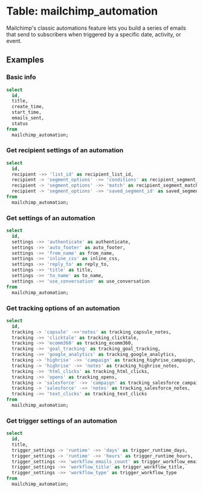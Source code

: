 # Table: mailchimp_automation

Mailchimp's classic automations feature lets you build a series of emails that send to subscribers when triggered by a specific date, activity, or event.

## Examples

### Basic info

```sql
select
  id,
  title,
  create_time,
  start_time,
  emails_sent,
  status
from
  mailchimp_automation;
```

### Get recipient settings of an automation

```sql
select
  id,
  recipient ->> 'list_id' as recipient_list_id,
  recipient -> 'segment_options' ->> 'conditions' as recipient_segment_conditions,
  recipient -> 'segment_options' ->> 'match' as recipient_segment_match,
  recipient -> 'segment_options' ->> 'saved_segment_id' as saved_segment_id
from
  mailchimp_automation;
```

### Get settings of an automation

```sql
select
  id,
  settings ->> 'authenticate' as authenticate,
  settings ->> 'auto_footer' as auto_footer,
  settings ->> 'from_name' as from_name,
  settings ->> 'inline_css' as inline_css,
  settings ->> 'reply_to' as reply_to,
  settings ->> 'title' as title,
  settings ->> 'to_name' as to_name,
  settings ->> 'use_conversation' as use_conversation
from
  mailchimp_automation;
```

### Get tracking options of an automation

```sql
select
  id,
  tracking -> 'capsule' ->>'notes' as tracking_capsule_notes,
  tracking ->> 'clicktale' as tracking_clicktale,
  tracking ->> 'ecomm360' as tracking_ecomm360,
  tracking ->> 'goal_tracking' as tracking_goal_tracking,
  tracking ->> 'google_analytics' as tracking_google_analytics,
  tracking -> 'highrise' ->> 'campaign' as tracking_highrise_campaign,
  tracking -> 'highrise' ->> 'notes' as tracking_highrise_notes,
  tracking ->> 'html_clicks' as tracking_html_clicks,
  tracking ->> 'opens' as tracking_opens,
  tracking -> 'salesforce' ->> 'campaign' as tracking_salesforce_campaign,
  tracking -> 'salesforce' ->> 'notes' as tracking_salesforce_notes,
  tracking ->> 'text_clicks' as tracking_text_clicks
from
  mailchimp_automation;
```

### Get trigger settings of an automation

```sql
select
  id,
  title,
  trigger_settings -> 'runtime' ->> 'days' as trigger_runtime_days,
  trigger_settings -> 'runtime' ->> 'hours' as trigger_runtime_hours,
  trigger_settings ->> 'workflow_emails_count' as trigger_workflow_emails_count,
  trigger_settings ->> 'workflow_title' as trigger_workflow_title,
  trigger_settings ->> 'workflow_type' as trigger_workflow_type
from
  mailchimp_automation;
```
